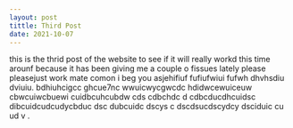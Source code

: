 ```yaml
---
layout: post
tittle: Third Post
date: 2021-10-07
---
```

this is the thrid post of the website to see if it will really workd this time arounf because it has been giving me a couple o fissues lately please pleasejust work mate comon i beg you asjehifiuf fufiufwiui fufwh dhvhsdiu dviuiu. bdhiuhcigcc ghcue7nc wwuicwycgwcdc hdidwcewuiceuw cbwcuiwcbuewi cuidbcuhcubdw cds cdbchdc d cdbcducdhcuidsc dibcuidcudcudycbduc dsc dubcuidc dscys c dscdsucdscydcy dsciduic cu ud v . 
